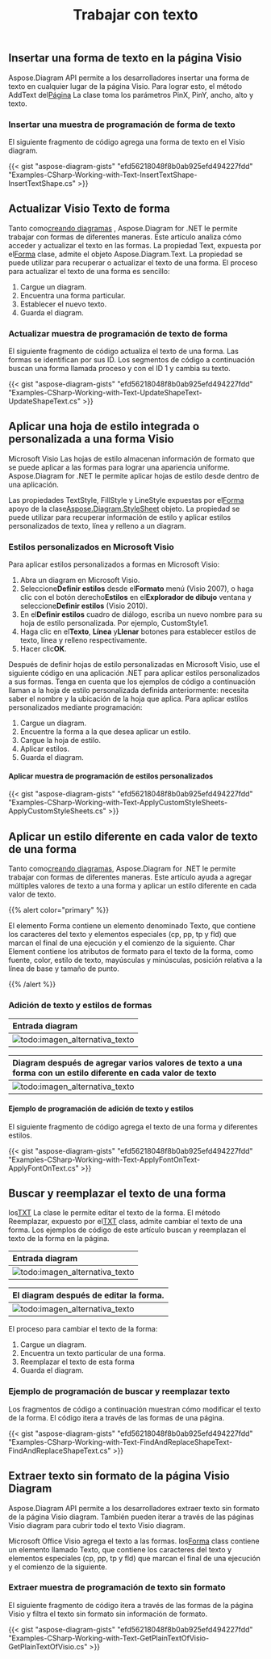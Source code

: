 ﻿---
title: Trabajar con texto
type: docs
weight: 90
url: /es/net/working-with-text/
description: Esta sección explica cómo insertar una forma de texto o actualizar el texto de la forma con Aspose.Diagram.
---
## **Insertar una forma de texto en la página Visio**
 Aspose.Diagram API permite a los desarrolladores insertar una forma de texto en cualquier lugar de la página Visio. Para lograr esto, el método AddText del[Página](http://www.aspose.com/api/net/diagram/aspose.diagram/page) La clase toma los parámetros PinX, PinY, ancho, alto y texto.
### **Insertar una muestra de programación de forma de texto**
El siguiente fragmento de código agrega una forma de texto en el Visio diagram.

{{< gist "aspose-diagram-gists" "efd56218048f8b0ab925efd494227fdd" "Examples-CSharp-Working-with-Text-InsertTextShape-InsertTextShape.cs" >}}
## **Actualizar Visio Texto de forma**
 Tanto como[creando diagramas](/diagram/es/net/load-or-create-a-visio-drawing/) , Aspose.Diagram for .NET le permite trabajar con formas de diferentes maneras. Este artículo analiza cómo acceder y actualizar el texto en las formas. La propiedad Text, expuesta por el[Forma](http://www.aspose.com/api/net/diagram/aspose.diagram/shape) clase, admite el objeto Aspose.Diagram.Text. La propiedad se puede utilizar para recuperar o actualizar el texto de una forma. El proceso para actualizar el texto de una forma es sencillo:

1. Cargue un diagram.
1. Encuentra una forma particular.
1. Establecer el nuevo texto.
1. Guarda el diagram.
### **Actualizar muestra de programación de texto de forma**
El siguiente fragmento de código actualiza el texto de una forma. Las formas se identifican por sus ID. Los segmentos de código a continuación buscan una forma llamada proceso y con el ID 1 y cambia su texto.

{{< gist "aspose-diagram-gists" "efd56218048f8b0ab925efd494227fdd" "Examples-CSharp-Working-with-Text-UpdateShapeText-UpdateShapeText.cs" >}}
## **Aplicar una hoja de estilo integrada o personalizada a una forma Visio**
Microsoft Visio Las hojas de estilo almacenan información de formato que se puede aplicar a las formas para lograr una apariencia uniforme. Aspose.Diagram for .NET le permite aplicar hojas de estilo desde dentro de una aplicación.

 Las propiedades TextStyle, FillStyle y LineStyle expuestas por el[Forma](http://www.aspose.com/api/net/diagram/aspose.diagram/shape) apoyo de la clase[Aspose.Diagram.StyleSheet](http://www.aspose.com/api/net/diagram/aspose.diagram/stylesheet) objeto. La propiedad se puede utilizar para recuperar información de estilo y aplicar estilos personalizados de texto, línea y relleno a un diagram.
### **Estilos personalizados en Microsoft Visio**
Para aplicar estilos personalizados a formas en Microsoft Visio:

1. Abra un diagram en Microsoft Visio.
1.  Seleccione**Definir estilos** desde el**Formato** menú (Visio 2007), o haga clic con el botón derecho**Estilos** en el**Explorador de dibujo** ventana y seleccione**Definir estilos** (Visio 2010).
1.  En el**Definir estilos** cuadro de diálogo, escriba un nuevo nombre para su hoja de estilo personalizada. Por ejemplo, CustomStyle1.
1.  Haga clic en el**Texto**, **Línea** y**Llenar** botones para establecer estilos de texto, línea y relleno respectivamente.
1.  Hacer clic**OK**.

Después de definir hojas de estilo personalizadas en Microsoft Visio, use el siguiente código en una aplicación .NET para aplicar estilos personalizados a sus formas. Tenga en cuenta que los ejemplos de código a continuación llaman a la hoja de estilo personalizada definida anteriormente: necesita saber el nombre y la ubicación de la hoja que aplica. Para aplicar estilos personalizados mediante programación:

1. Cargue un diagram.
1. Encuentre la forma a la que desea aplicar un estilo.
1. Cargue la hoja de estilo.
1. Aplicar estilos.
1. Guarda el diagram.
#### **Aplicar muestra de programación de estilos personalizados**
{{< gist "aspose-diagram-gists" "efd56218048f8b0ab925efd494227fdd" "Examples-CSharp-Working-with-Text-ApplyCustomStyleSheets-ApplyCustomStyleSheets.cs" >}}
## **Aplicar un estilo diferente en cada valor de texto de una forma**
 Tanto como[creando diagramas](/diagram/es/net/load-or-create-a-visio-drawing/), Aspose.Diagram for .NET le permite trabajar con formas de diferentes maneras. Este artículo ayuda a agregar múltiples valores de texto a una forma y aplicar un estilo diferente en cada valor de texto.

{{% alert color="primary" %}} 

El elemento Forma contiene un elemento denominado Texto, que contiene los caracteres del texto y elementos especiales (cp, pp, tp y fld) que marcan el final de una ejecución y el comienzo de la siguiente. Char Element contiene los atributos de formato para el texto de la forma, como fuente, color, estilo de texto, mayúsculas y minúsculas, posición relativa a la línea de base y tamaño de punto.

{{% /alert %}} 
### **Adición de texto y estilos de formas**

|**Entrada diagram**|
|:- |
|![todo:imagen_alternativa_texto](working-with-text_1.png)|


|**Diagram después de agregar varios valores de texto a una forma con un estilo diferente en cada valor de texto**|
|:- |
|![todo:imagen_alternativa_texto](working-with-text_2.png)|
#### **Ejemplo de programación de adición de texto y estilos**
El siguiente fragmento de código agrega el texto de una forma y diferentes estilos.

{{< gist "aspose-diagram-gists" "efd56218048f8b0ab925efd494227fdd" "Examples-CSharp-Working-with-Text-ApplyFontOnText-ApplyFontOnText.cs" >}}
## **Buscar y reemplazar el texto de una forma**
 los[TXT](http://www.aspose.com/api/net/diagram/aspose.diagram/txt) La clase le permite editar el texto de la forma. El método Reemplazar, expuesto por el[TXT](http://www.aspose.com/api/net/diagram/aspose.diagram/txt) class, admite cambiar el texto de una forma.
Los ejemplos de código de este artículo buscan y reemplazan el texto de la forma en la página.

|**Entrada diagram**|
|:- |
|![todo:imagen_alternativa_texto](working-with-text_3.png)|


|**El diagram después de editar la forma.**|
|:- |
|![todo:imagen_alternativa_texto](working-with-text_4.png)|
El proceso para cambiar el texto de la forma:

1. Cargue un diagram.
1. Encuentra un texto particular de una forma.
1. Reemplazar el texto de esta forma
1. Guarda el diagram.
### **Ejemplo de programación de buscar y reemplazar texto**
Los fragmentos de código a continuación muestran cómo modificar el texto de la forma. El código itera a través de las formas de una página.

{{< gist "aspose-diagram-gists" "efd56218048f8b0ab925efd494227fdd" "Examples-CSharp-Working-with-Text-FindAndReplaceShapeText-FindAndReplaceShapeText.cs" >}}
## **Extraer texto sin formato de la página Visio Diagram**
Aspose.Diagram API permite a los desarrolladores extraer texto sin formato de la página Visio diagram. También pueden iterar a través de las páginas Visio diagram para cubrir todo el texto Visio diagram.

 Microsoft Office Visio agrega el texto a las formas. los[Forma](http://www.aspose.com/api/net/diagram/aspose.diagram/shape) class contiene un elemento llamado Texto, que contiene los caracteres del texto y elementos especiales (cp, pp, tp y fld) que marcan el final de una ejecución y el comienzo de la siguiente.
### **Extraer muestra de programación de texto sin formato**
El siguiente fragmento de código itera a través de las formas de la página Visio y filtra el texto sin formato sin información de formato.

{{< gist "aspose-diagram-gists" "efd56218048f8b0ab925efd494227fdd" "Examples-CSharp-Working-with-Text-GetPlainTextOfVisio-GetPlainTextOfVisio.cs" >}}
